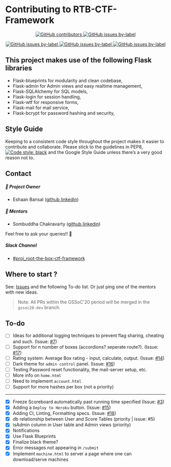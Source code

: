 
# Contributing to RTB-CTF-Framework

<p align="center">
  <a href="https://github.com/abs0lut3pwn4g3/RTB-CTF-Framework/graphs/contributors">
    <img alt="GitHub contributors" src="https://img.shields.io/github/contributors-anon/abs0lut3pwn4g3/RTB-CTF-Framework?color=red&logo=github&style=for-the-badge">
  </a>
  <a href="https://github.com/abs0lut3pwn4g3/RTB-CTF-Framework/issues?q=is%3Aopen+is%3Aissue+label%3Agssoc20">
  	<img alt="GitHub issues by-label" src="https://img.shields.io/github/issues/abs0lut3pwn4g3/RTB-CTF-Framework/gssoc20?color=deeppink&style=for-the-badge">
  </a>
</p>

<p align="center">
  <a href="https://github.com/abs0lut3pwn4g3/RTB-CTF-Framework/issues?q=is%3Aopen+is%3Aissue+label%3Aeasy">
    <img alt="GitHub issues by-label" src="https://img.shields.io/github/issues/abs0lut3pwn4g3/RTB-CTF-Framework/easy?color=seagreen&style=for-the-badge">
  </a>
  <a href="https://github.com/abs0lut3pwn4g3/RTB-CTF-Framework/issues?q=is%3Aopen+is%3Aissue+label%3Amedium">
    <img alt="GitHub issues by-label" src="https://img.shields.io/github/issues/abs0lut3pwn4g3/RTB-CTF-Framework/medium?color=%23e99695&style=for-the-badge">
  </a>
  <a href="https://github.com/abs0lut3pwn4g3/RTB-CTF-Framework/issues?q=is%3Aopen+is%3Aissue+label%3Ahard">
    <img alt="GitHub issues by-label" src="https://img.shields.io/github/issues/abs0lut3pwn4g3/RTB-CTF-Framework/hard?color=%23cc317c%09&style=for-the-badge">
  </a>
</p>

## This project makes use of the following Flask libraries

* Flask-blueprints for modularity and clean codebase,
* Flask-admin for Admin views and easy realtime management,
* Flask-SQLAlchemy for SQL models, 
* Flask-login for session handling,
* Flask-wtf for responsive forms,
* Flask-mail for mail service,
* Flask-bcrypt for password hashing and security,

## Style Guide

Keeping to a consistent code style throughout the project makes it easier to contribute and collaborate. Please stick to the guidelines in PEP8, [![Code style: black](https://img.shields.io/badge/code%20style-black-000000.svg)](https://github.com/psf/black) and the Google Style Guide unless there’s a very good reason not to.

## Contact

##### 👨 Project Owner

- Eshaan Bansal ([github](https://github.com/eshaan7),[linkedin](https://www.linkedin.com/in/eshaan7/))

##### 👬 Mentors

- Sombuddha Chakravarty ([github](https://github.com/sammy1997),[linkedin](https://www.linkedin.com/in/sombuddha-chakravarty-9482b5131/))

Feel free to ask your queries!! 🙌

##### Slack Channel

- [#proj_root-the-box-ctf-framework](https://app.slack.com/client/TRN1H1V43/CUC71PDD2)

## Where to start ? 

See: [Issues](https://github.com/abs0lut3pwn4g3/RTB-CTF-Framework/issues) and the following To-do list. Or just ping one of the mentors with new ideas.

> Note: All PRs within the GSSoC'20 period will be merged in the `gssoc20-dev` branch.

## To-do

- [ ] Ideas for additional logging techniques to prevent flag sharing, cheating and such. (Issue: [#7](https://github.com/abs0lut3pwn4g3/RTB-CTF-Framework/issues/7))
- [ ] Support for *n* number of boxes (accordions? seperate route?). (Issue: [#17](https://github.com/abs0lut3pwn4g3/RTB-CTF-Framework/issues/17))
- [ ] Rating system: Average Box rating - input, calculate, output. (Issue: [#14](https://github.com/abs0lut3pwn4g3/RTB-CTF-Framework/issues/14))
- [ ] Dark theme for `admin control` panel. (Issue: [#16](https://github.com/abs0lut3pwn4g3/RTB-CTF-Framework/issues/16))
- [ ] Testing Password reset functionality, the mail-server setup, etc.
- [ ] More info on `home.html`
- [ ] Need to implement `account.html`
- [ ] Support for more hashes per box (not a priority)

<hr/>

- [x] Freeze Scoreboard automatically past running time specified (Issue: [#3](https://github.com/abs0lut3pwn4g3/RTB-CTF-Framework/issues/3))
- [x] Adding a `Deploy to Heroku` button. (Issue: [#15](https://github.com/abs0lut3pwn4g3/RTB-CTF-Framework/issues/15))
- [x] Adding CI, Linting, Formatting specs. (Issue: [#18](https://github.com/abs0lut3pwn4g3/RTB-CTF-Framework/issues/18))
- [x] db relationship between User and Score Tables (priority | issue: #5)
- [x] isAdmin column in User table and Admin views (priority)
- [x] Notifications
- [x] Use Flask Blueprints
- [x] Finalize black theme?
- [x] Error messages not appearing in `/submit`
- [x] Implement `machine.html` to server a page where one can download/serve machines